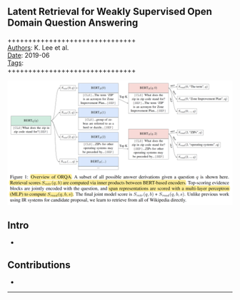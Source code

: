 ## Latent Retrieval for Weakly Supervised Open Domain Question Answering

+++++++++++++++++++++++++++++++  
<ins>Authors</ins>: K. Lee et al.  
<ins>Date</ins>: 2019-06  
<ins>Tags</ins>:   
+++++++++++++++++++++++++++++++  


![Model illustration](images/ORQA.png)


## Intro

- 


## Contributions

- 



***
